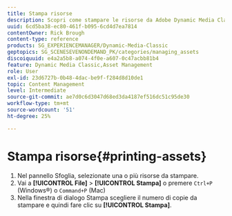 ```yaml
---
title: Stampa risorse
description: Scopri come stampare le risorse da Adobe Dynamic Media Classic.
uuid: 6cd5ba38-ec80-461f-b095-6cd4d7ea7814
contentOwner: Rick Brough
content-type: reference
products: SG_EXPERIENCEMANAGER/Dynamic-Media-Classic
geptopics: SG_SCENESEVENONDEMAND_PK/categories/managing_assets
discoiquuid: e4a2a5b8-a074-4f0e-a607-0c47acbb81b4
feature: Dynamic Media Classic,Asset Management
role: User
exl-id: 23d6727b-0b48-4dac-be9f-f284d8d10de1
topic: Content Management
level: Intermediate
source-git-commit: ae7d0c6d3047d68ed3da4187ef516dc51c95de30
workflow-type: tm+mt
source-wordcount: '51'
ht-degree: 25%

---
```


# Stampa risorse{#printing-assets}

1. Nel pannello Sfoglia, selezionate una o più risorse da stampare.
1. Vai a **[!UICONTROL File]** > **[!UICONTROL Stampa]** o premere `Ctrl+P` (Windows®) o `Command+P` (Mac)
1. Nella finestra di dialogo Stampa scegliere il numero di copie da stampare e quindi fare clic su **[!UICONTROL Stampa]**.
